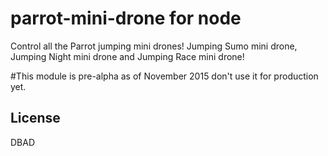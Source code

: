 # parrot-mini-drone for node

Control all the Parrot jumping mini drones! Jumping Sumo mini drone, Jumping Night mini drone and Jumping Race mini drone!

#This module is pre-alpha as of November 2015
don't use it for production yet.

## License

DBAD

